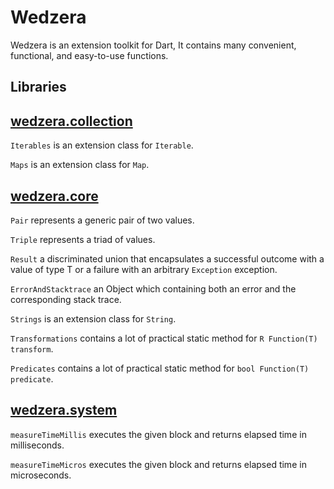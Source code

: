 # Wedzera

Wedzera is an extension toolkit for Dart, It contains many convenient, functional,
and easy-to-use functions.

## Libraries

## [wedzera.collection][]

`Iterables` is an extension class for `Iterable`.

`Maps` is an extension class for `Map`.

[wedzera.collection]: https://pub.dev/documentation/wedzera/latest/wedzera.collection/wedzera.collection-library.html

## [wedzera.core][]

`Pair` represents a generic pair of two values.

`Triple` represents a triad of values.

`Result` a discriminated union that encapsulates a successful outcome with a
value of type T or a failure with an arbitrary `Exception` exception.

`ErrorAndStacktrace` an Object which containing both an error and
the corresponding stack trace.

`Strings` is an extension class for `String`.

`Transformations` contains a lot of practical static method for `R Function(T) transform`.

`Predicates` contains a lot of practical static method for `bool Function(T) predicate`.

[wedzera.core]: https://pub.dev/documentation/wedzera/latest/wedzera.core/wedzera.core-library.html

## [wedzera.system][]

`measureTimeMillis` executes the given block and returns elapsed time in milliseconds.

`measureTimeMicros` executes the given block and returns elapsed time in microseconds.

[wedzera.system]: https://pub.dev/documentation/wedzera/latest/wedzera.time/wedzera.system-library.html
